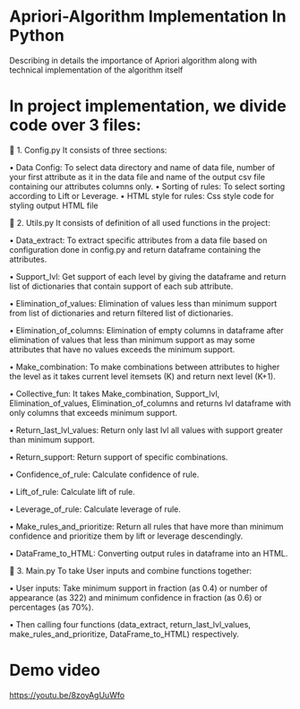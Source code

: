 # Apriori-Algorithm Implementation In Python
Describing in details the importance of Apriori algorithm along with technical implementation of the algorithm itself

# In project implementation, we divide code over 3 files:

	1. Config.py
It consists of three sections:

•	Data Config: To select data directory and name of data file, number of your first attribute as it in the data file and name of the output csv file containing our attributes columns only.
•	Sorting of rules: To select sorting according to Lift or Leverage.
•	HTML style for rules: Css style code for styling output HTML file

	2. Utils.py
It consists of definition of all used functions in the project:

•	Data_extract: To extract specific attributes from a data file based on configuration done in config.py and return dataframe containing the attributes.

•	Support_lvl: Get support of each level by giving the dataframe and return list of dictionaries that contain support of each sub attribute.

•	Elimination_of_values: Elimination of values less than minimum support from list of dictionaries and return filtered list of dictionaries.

•	Elimination_of_columns: Elimination of empty columns in dataframe after elimination of values that less than minimum support as may some attributes that have no values exceeds the minimum support.

•	Make_combination: To make combinations between attributes to higher the level as it takes current level itemsets (K) and return next level (K+1).

•	Collective_fun: It takes Make_combination, Support_lvl, Elimination_of_values, Elimination_of_columns and returns lvl dataframe with only columns that exceeds minimum support.


•	Return_last_lvl_values: Return only last lvl all values with support greater than minimum support.

•	Return_support: Return support of specific combinations.

•	Confidence_of_rule: Calculate confidence of rule.

•	Lift_of_rule: Calculate lift of rule.

•	Leverage_of_rule: Calculate leverage of rule.

•	Make_rules_and_prioritize: Return all rules that have more than minimum confidence and prioritize them by lift or leverage descendingly.

•	DataFrame_to_HTML: Converting output rules in dataframe into an HTML.

	3. Main.py
To take User inputs and combine functions together:

•	User inputs: Take minimum support in fraction (as 0.4) or number of appearance (as 322) and minimum confidence in fraction (as 0.6) or percentages (as 70%).

•	Then calling four functions (data_extract, return_last_lvl_values, make_rules_and_prioritize, DataFrame_to_HTML) respectively.

# Demo video
https://youtu.be/8zoyAgUuWfo
